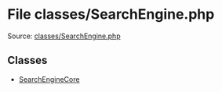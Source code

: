 File classes/SearchEngine.php
=========

Source: [classes/SearchEngine.php](https://github.com/PrestaShop/PrestaShop/blob/1.5.0.9/classes/SearchEngine.php)


Classes
-------

* [SearchEngineCore](class.SearchEngineCore.md)

